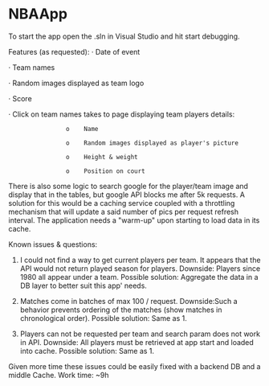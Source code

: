 # NBAApp
To start the app open the .sln in Visual Studio and hit start debugging.

Features (as requested):
·         Date of event

·         Team names

·         Random images displayed as team logo

·         Score

·         Click on team names takes to page displaying team players details:

                    o    Name

                    o    Random images displayed as player's picture

                    o    Height & weight

                    o    Position on court
                    
There is also some logic to search google for the player/team image and display that in the tables, 
but google API blocks me after 5k requests.
A solution for this would be a caching service coupled with a throttling mechanism that will update a said number 
of pics per request refresh interval.
The application needs a "warm-up" upon starting to load data in its cache.

Known issues & questions:

1. I could not find a way to get current players per team.
    It appears that the API would not return played season for players.
    Downside: Players since 1980 all appear under a team. 
    Possible solution: Aggregate the data in a DB layer to better suit this app' needs.

2. Matches come in batches of max 100 / request.
    Downside:Such a behavior prevents ordering of the matches (show matches in chronological order).
    Possible solution: Same as 1.
    
3. Players can not be requested per team and search param does not work in API.
    Downside: All players must be retrieved at app start and loaded into cache.
    Possible solution: Same as 1. 
    
Given more time these issues could be easily fixed with a backend DB and a middle Cache.
Work time: ~9h
    

